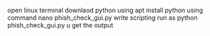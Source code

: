 open linux terminal 
downlaod python using apt install python 
using command nano phish_check_gui.py
write scripting
run as python phish_check_gui.py
u get the output
